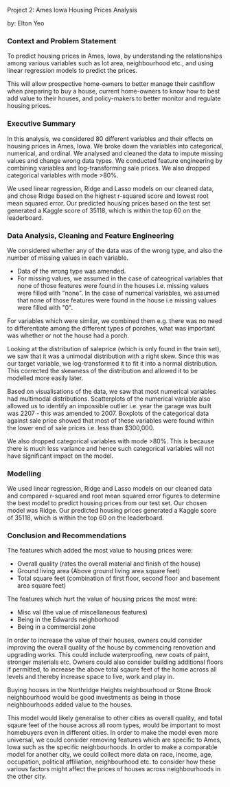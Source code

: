 Project 2: Ames Iowa Housing Prices Analysis 

by: Elton Yeo

### Context and Problem Statement

To predict housing prices in Ames, Iowa, by understanding the relationships among various variables such as lot area, neighbourhood etc., and using linear regression models to predict the prices. 

This will allow prospective home-owners to better manage their cashflow when preparing to buy a house, current home-owners to know how to best add value to their houses, and policy-makers to better monitor and regulate housing prices. 


### Executive Summary

In this analysis, we considered 80 different variables and their effects on housing prices in Ames, Iowa. We broke down the variables into categorical, numerical, and ordinal. We analysed and cleaned the data to impute missing values and change wrong data types. We conducted feature engineering by combining variables and log-transforming sale prices. We also dropped categorical variables with mode >80%.

We used linear regression, Ridge and Lasso models on our cleaned data, and chose Ridge based on the highest r-squared score and lowest root mean squared error. Our predicted housing prices based on the test set generated a Kaggle score of 35118, which is within the top 60 on the leaderboard. 

### Data Analysis, Cleaning and Feature Engineering

We considered whether any of the data was of the wrong type, and also the number of missing values in each variable. 
- Data of the wrong type was amended. 
- For missing values, we assumed in the case of cateogrical variables that none of those features were found in the houses i.e. missing values were filled with "none". In the case of numerical variables, we assumed that none of those features were found in the house i.e missing values were filled with "0".

For variables which were similar, we combined them e.g. there was no need to differentiate among the different types of porches, what was important was whether or not the house had a porch.

Looking at the distribution of saleprice (which is only found in the train set), we saw that it was a unimodal distribution with a right skew. Since this was our target variable, we log-transformed it to fit it into a normal distribution. This corrected the skewness of the distribution and allowed it to be modelled more easily later. 

Based on visualisations of the data, we saw that most numerical variables had multimodal distributions. Scatterplots of the numerical variable also allowed us to identify an impossible outlier i.e. year the garage was built was 2207 - this was amended to 2007. Boxplots of the categorical data against sale price showed that most of these variables were found within the lower end of sale prices i.e. less than $300,000. 

We also dropped categorical variables with mode >80%. This is because there is much less variance and hence such categorical variables will not have significant impact on the model.


### Modelling

We used linear regression, Ridge and Lasso models on our cleaned data and compared r-squared and root mean squared error figures to determine the best model to predict housing prices from our test set. Our chosen model was Ridge. Our predicted housing prices generated a Kaggle score of 35118, which is within the top 60 on the leaderboard. 


### Conclusion and Recommendations

The features which added the most value to housing prices were: 
- Overall quality (rates the overall material and finish of the house)
- Ground living area (Above ground living area square feet)
- Total square feet (combination of first floor, second floor and basement area square feet)

The features which hurt the value of housing prices the most were: 
- Misc val (the value of miscellaneous features)
- Being in the Edwards neighborhood
- Being in a commercial zone

In order to increase the value of their houses, owners could consider improving the overall quality of the house by commencing renovation and upgrading works. This could include waterproofing, new coats of paint, stronger materials etc. Owners could also consider building additional floors if permitted, to increase the above total sqaure feet of the home across all levels and thereby increase space to live, work and play in. 

Buying houses in the Northridge Heights neighbourhood or Stone Brook neighbourhood would be good investments as being in those neighbourhoods added value to the houses. 

This model would likely generalise to other cities as overall quality, and total sqaure feet of the house across all room types, would be important to most homebuyers even in different cities. In order to make the model even more universal, we could consider removing features which are specific to Ames, Iowa such as the specific neighbourhoods. In order to make a comparable model for another city, we could collect more data on race, income, age, occupation, political affiliation, neighbourhood etc. to consider how these various factors might affect the prices of houses across neighbourhoods in the other city. 
